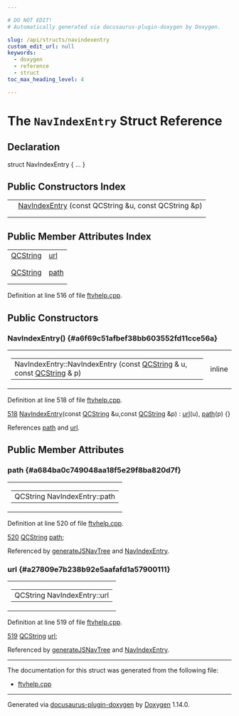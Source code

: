 ```yaml
---

# DO NOT EDIT!
# Automatically generated via docusaurus-plugin-doxygen by Doxygen.

slug: /api/structs/navindexentry
custom_edit_url: null
keywords:
  - doxygen
  - reference
  - struct
toc_max_heading_level: 4

---
```


<div class="doxyPage">

# The `NavIndexEntry` Struct Reference



## Declaration

<div class="doxyDeclaration">
struct NavIndexEntry { ... }
</div>

## Public Constructors Index

<table class="doxyMembersIndex">

<tr class="doxyMemberIndexItem">
<td class="doxyMemberIndexItemType" align="left" valign="top"></td>
<td class="doxyMemberIndexItemName" align="left" valign="top"><a href="#a6f69c51afbef38bb603552fd11cce56a">NavIndexEntry</a> (const QCString &amp;u, const QCString &amp;p)</td>
</tr>
<tr class="doxyMemberIndexDescription">
<td class="doxyMemberIndexDescriptionLeft"></td>
<td class="doxyMemberIndexDescriptionRight">
</td>
</tr>
<tr class="doxyMemberIndexSeparator">
<td class="doxyMemberIndexSeparator" colspan="2"></td>
</tr>

</table>

## Public Member Attributes Index

<table class="doxyMembersIndex">

<tr class="doxyMemberIndexItem">
<td class="doxyMemberIndexItemType" align="left" valign="top"><a href="/web-doxygen/docs/api/classes/qcstring">QCString</a></td>
<td class="doxyMemberIndexItemName" align="left" valign="top"><a href="#a27809e7b238b92e5aafafd1a57900111">url</a></td>
</tr>
<tr class="doxyMemberIndexDescription">
<td class="doxyMemberIndexDescriptionLeft"></td>
<td class="doxyMemberIndexDescriptionRight">
</td>
</tr>
<tr class="doxyMemberIndexSeparator">
<td class="doxyMemberIndexSeparator" colspan="2"></td>
</tr>

<tr class="doxyMemberIndexItem">
<td class="doxyMemberIndexItemType" align="left" valign="top"><a href="/web-doxygen/docs/api/classes/qcstring">QCString</a></td>
<td class="doxyMemberIndexItemName" align="left" valign="top"><a href="#a684ba0c749048aa18f5e29f8ba820d7f">path</a></td>
</tr>
<tr class="doxyMemberIndexDescription">
<td class="doxyMemberIndexDescriptionLeft"></td>
<td class="doxyMemberIndexDescriptionRight">
</td>
</tr>
<tr class="doxyMemberIndexSeparator">
<td class="doxyMemberIndexSeparator" colspan="2"></td>
</tr>

</table>


Definition at line 516 of file <a href="/web-doxygen/docs/api/files/src/ftvhelp-cpp">ftvhelp.cpp</a>.

<div class="doxySectionDef">

## Public Constructors

### NavIndexEntry() {#a6f69c51afbef38bb603552fd11cce56a}

<div class="doxyMemberItem">
<div class="doxyMemberProto">
<table class="doxyMemberLabels">
<tr class="doxyMemberLabels">
<td class="doxyMemberLabelsLeft">
<table class="doxyMemberName">
<tr>
<td class="doxyMemberName">NavIndexEntry::NavIndexEntry (const <a href="/web-doxygen/docs/api/classes/qcstring">QCString</a> &amp; u, const <a href="/web-doxygen/docs/api/classes/qcstring">QCString</a> &amp; p)</td>
</tr>
</table>
</td>
<td class="doxyMemberLabelsRight">
<span class="doxyMemberLabels">
<span class="doxyMemberLabel inline">inline</span>
</span>
</td>
</tr>
</table>
</div>
<div class="doxyMemberDoc">



Definition at line 518 of file <a href="/web-doxygen/docs/api/files/src/ftvhelp-cpp">ftvhelp.cpp</a>.

<div class="doxyProgramListing">

<div class="doxyCodeLine"><span class="doxyLineNumber"><a href="#a6f69c51afbef38bb603552fd11cce56a">518</a></span><span class="doxyLineContent"><span class="doxyHighlight">  <a href="#a6f69c51afbef38bb603552fd11cce56a">NavIndexEntry</a>(</span><span class="doxyHighlightKeyword">const</span><span class="doxyHighlight"> <a href="/web-doxygen/docs/api/classes/qcstring">QCString</a> &amp;u,</span><span class="doxyHighlightKeyword">const</span><span class="doxyHighlight"> <a href="/web-doxygen/docs/api/classes/qcstring">QCString</a> &amp;p) : <a href="#a27809e7b238b92e5aafafd1a57900111">url</a>(u), <a href="#a684ba0c749048aa18f5e29f8ba820d7f">path</a>(p) {}</span></span></div>

</div>


References <a href="#a684ba0c749048aa18f5e29f8ba820d7f">path</a> and <a href="#a27809e7b238b92e5aafafd1a57900111">url</a>.
</div>
</div>

</div>

<div class="doxySectionDef">

## Public Member Attributes

### path {#a684ba0c749048aa18f5e29f8ba820d7f}

<div class="doxyMemberItem">
<div class="doxyMemberProto">
<table class="doxyMemberLabels">
<tr class="doxyMemberLabels">
<td class="doxyMemberLabelsLeft">
<table class="doxyMemberName">
<tr>
<td class="doxyMemberName">QCString NavIndexEntry::path</td>
</tr>
</table>
</td>
</tr>
</table>
</div>
<div class="doxyMemberDoc">



Definition at line 520 of file <a href="/web-doxygen/docs/api/files/src/ftvhelp-cpp">ftvhelp.cpp</a>.

<div class="doxyProgramListing">

<div class="doxyCodeLine"><span class="doxyLineNumber"><a href="#a684ba0c749048aa18f5e29f8ba820d7f">520</a></span><span class="doxyLineContent"><span class="doxyHighlight">  <a href="/web-doxygen/docs/api/classes/qcstring">QCString</a> <a href="#a684ba0c749048aa18f5e29f8ba820d7f">path</a>;</span></span></div>

</div>


Referenced by <a href="/web-doxygen/docs/api/files/src/ftvhelp-cpp/#aeeac5a3fc4ec080a5831f362ddee33f6">generateJSNavTree</a> and <a href="#a6f69c51afbef38bb603552fd11cce56a">NavIndexEntry</a>.
</div>
</div>

### url {#a27809e7b238b92e5aafafd1a57900111}

<div class="doxyMemberItem">
<div class="doxyMemberProto">
<table class="doxyMemberLabels">
<tr class="doxyMemberLabels">
<td class="doxyMemberLabelsLeft">
<table class="doxyMemberName">
<tr>
<td class="doxyMemberName">QCString NavIndexEntry::url</td>
</tr>
</table>
</td>
</tr>
</table>
</div>
<div class="doxyMemberDoc">



Definition at line 519 of file <a href="/web-doxygen/docs/api/files/src/ftvhelp-cpp">ftvhelp.cpp</a>.

<div class="doxyProgramListing">

<div class="doxyCodeLine"><span class="doxyLineNumber"><a href="#a27809e7b238b92e5aafafd1a57900111">519</a></span><span class="doxyLineContent"><span class="doxyHighlight">  <a href="/web-doxygen/docs/api/classes/qcstring">QCString</a> <a href="#a27809e7b238b92e5aafafd1a57900111">url</a>;</span></span></div>

</div>


Referenced by <a href="/web-doxygen/docs/api/files/src/ftvhelp-cpp/#aeeac5a3fc4ec080a5831f362ddee33f6">generateJSNavTree</a> and <a href="#a6f69c51afbef38bb603552fd11cce56a">NavIndexEntry</a>.
</div>
</div>

</div>

<hr/>

The documentation for this struct was generated from the following file:

<ul>
<li><a href="/web-doxygen/docs/api/files/src/ftvhelp-cpp">ftvhelp.cpp</a></li>
</ul>

<hr/>

<p class="doxyGeneratedBy">Generated via <a href="https://github.com/xpack/docusaurus-plugin-doxygen">docusaurus-plugin-doxygen</a> by <a href="https://www.doxygen.nl">Doxygen</a> 1.14.0.</p>

</div>
